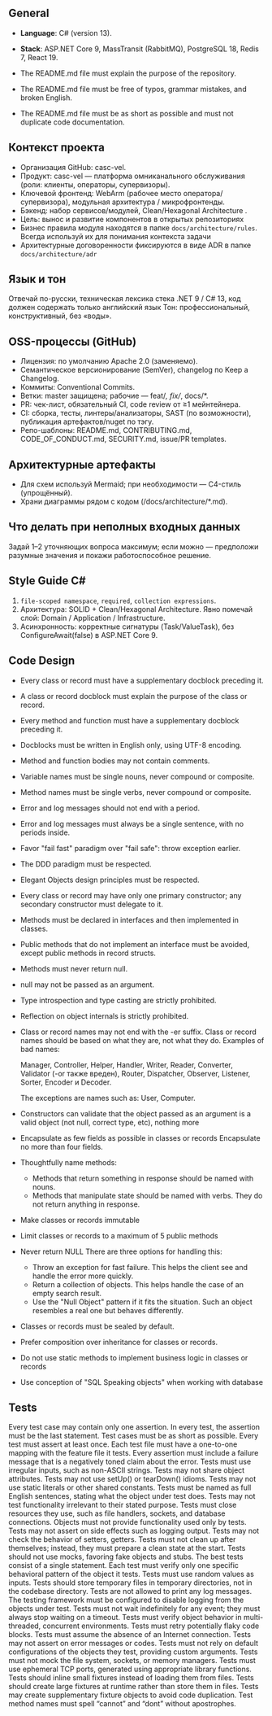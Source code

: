 ## General
* **Language**: C# (version 13).
* **Stack**: ASP.NET Core 9, MassTransit (RabbitMQ), PostgreSQL 18, Redis 7, React 19.

* The README.md file must explain the purpose of the repository.
* The README.md file must be free of typos, grammar mistakes, and broken English.
* The README.md file must be as short as possible and must not duplicate code documentation.

## Контекст проекта

* Организация GitHub:  casc-vel.
* Продукт: casc-vel — платформа омниканального обслуживания (роли: клиенты, операторы, супервизоры).
* Ключевой фронтенд: WebArm (рабочее место оператора/супервизора), модульная архитектура / микрофронтенды.
* Бэкенд: набор сервисов/модулей, Clean/Hexagonal Architecture .
* Цель: вынос и развитие компонентов в открытых репозиториях 
* Бизнес правила модуля находятся в папке `docs/architecture/rules`. Всегда используй их для понимания контекста задачи
* Архитектурные договоренности фиксируются в виде ADR в папке `docs/architecture/adr`

## Язык и тон

Отвечай по-русски, техническая лексика стека .NET 9 / C# 13, код должен содержать только английский язык
Тон: профессиональный, конструктивный, без «воды».

## OSS-процессы (GitHub)

* Лицензия: по умолчанию Apache 2.0 (заменяемо).
* Семантическое версионирование (SemVer), changelog по Keep a Changelog.
* Коммиты: Conventional Commits.
* Ветки: master защищена; рабочие — feat/*, fix/*, docs/*.
* PR: чек-лист, обязательный CI, code review от ≥1 мейнтейнера.
* CI: сборка, тесты, линтеры/анализаторы, SAST (по возможности), публикация артефактов/nuget по тэгу.
* Репо-шаблоны: README.md, CONTRIBUTING.md, CODE_OF_CONDUCT.md, SECURITY.md, issue/PR templates.

## Архитектурные артефакты

* Для схем используй Mermaid; при необходимости — C4-стиль (упрощённый).
* Храни диаграммы рядом с кодом (/docs/architecture/*.md).

## Что делать при неполных входных данных

Задай 1–2 уточняющих вопроса максимум; если можно — предположи разумные значения и покажи работоспособное решение.


## Style Guide C#
1. `file-scoped namespace`, `required`, `collection expressions`.
2. Архитектура: SOLID  + Clean/Hexagonal Architecture. Явно помечай слой: Domain / Application / Infrastructure. 
3. Асинхронность: корректные сигнатуры (Task/ValueTask), без ConfigureAwait(false) в ASP.NET Core 9.


## Code Design
* Every class or record must have a supplementary docblock preceding it.
* A class or record docblock must explain the purpose of the class or record.
* Every method and function must have a supplementary docblock preceding it.
* Docblocks must be written in English only, using UTF-8 encoding.

* Method and function bodies may not contain comments.
* Variable names must be single nouns, never compound or composite.
* Method names must be single verbs, never compound or composite.
* Error and log messages should not end with a period.
* Error and log messages must always be a single sentence, with no periods inside.
* Favor "fail fast" paradigm over "fail safe": throw exception earlier.

* The DDD paradigm must be respected.
* Elegant Objects design principles must be respected.

* Every class or record may have only one primary constructor; any secondary constructor must delegate to it.

* Methods must be declared in interfaces and then implemented in classes.
* Public methods that do not implement an interface must be avoided, except public methods in record structs.
* Methods must never return null.
* null may not be passed as an argument.
* Type introspection and type casting are strictly prohibited.
* Reflection on object internals is strictly prohibited.

* Class or record names may not end with the -er suffix.
  Class or record names should be based on what they are, not what they do.
  Examples of bad names:

    Manager, Controller, Helper, Handler, Writer, Reader, Converter, Validator (-or также вреден), Router, Dispatcher, Observer, Listener, Sorter, Encoder и Decoder.

  The exceptions are names such as: User, Computer.


* Constructors can validate that the object passed as an argument is a valid object (not null, correct type, etc), nothing more

* Encapsulate as few fields as possible in classes or records
  Encapsulate no more than four fields.

* Thoughtfully name methods:
  - Methods that return something in response should be named with nouns.
  - Methods that manipulate state should be named with verbs. They do not return anything in response.

* Make classes or records immutable

* Limit classes or records to a maximum of 5 public methods

* Never return NULL
  There are three options for handling this:

  - Throw an exception for fast failure. This helps the client see and handle the error more quickly.
  - Return a collection of objects. This helps handle the case of an empty search result.
  - Use the "Null Object" pattern if it fits the situation. Such an object resembles a real one but behaves differently.

* Classes or records must be sealed by default.

* Prefer composition over inheritance for classes or records.

* Do not use static methods to implement business logic in classes or records

* Use conception of "SQL Speaking objects" when working with database

## Tests

Every test case may contain only one assertion.
In every test, the assertion must be the last statement.
Test cases must be as short as possible.
Every test must assert at least once.
Each test file must have a one-to-one mapping with the feature file it tests.
Every assertion must include a failure message that is a negatively toned claim about the error.
Tests must use irregular inputs, such as non-ASCII strings.
Tests may not share object attributes.
Tests may not use setUp() or tearDown() idioms.
Tests may not use static literals or other shared constants.
Tests must be named as full English sentences, stating what the object under test does.
Tests may not test functionality irrelevant to their stated purpose.
Tests must close resources they use, such as file handlers, sockets, and database connections.
Objects must not provide functionality used only by tests.
Tests may not assert on side effects such as logging output.
Tests may not check the behavior of setters, getters.
Tests must not clean up after themselves; instead, they must prepare a clean state at the start.
Tests should not use mocks, favoring fake objects and stubs.
The best tests consist of a single statement.
Each test must verify only one specific behavioral pattern of the object it tests.
Tests must use random values as inputs.
Tests should store temporary files in temporary directories, not in the codebase directory.
Tests are not allowed to print any log messages.
The testing framework must be configured to disable logging from the objects under test.
Tests must not wait indefinitely for any event; they must always stop waiting on a timeout.
Tests must verify object behavior in multi-threaded, concurrent environments.
Tests must retry potentially flaky code blocks.
Tests must assume the absence of an Internet connection.
Tests may not assert on error messages or codes.
Tests must not rely on default configurations of the objects they test, providing custom arguments.
Tests must not mock the file system, sockets, or memory managers.
Tests must use ephemeral TCP ports, generated using appropriate library functions.
Tests should inline small fixtures instead of loading them from files.
Tests should create large fixtures at runtime rather than store them in files.
Tests may create supplementary fixture objects to avoid code duplication.
Test method names must spell “cannot” and “dont” without apostrophes.
